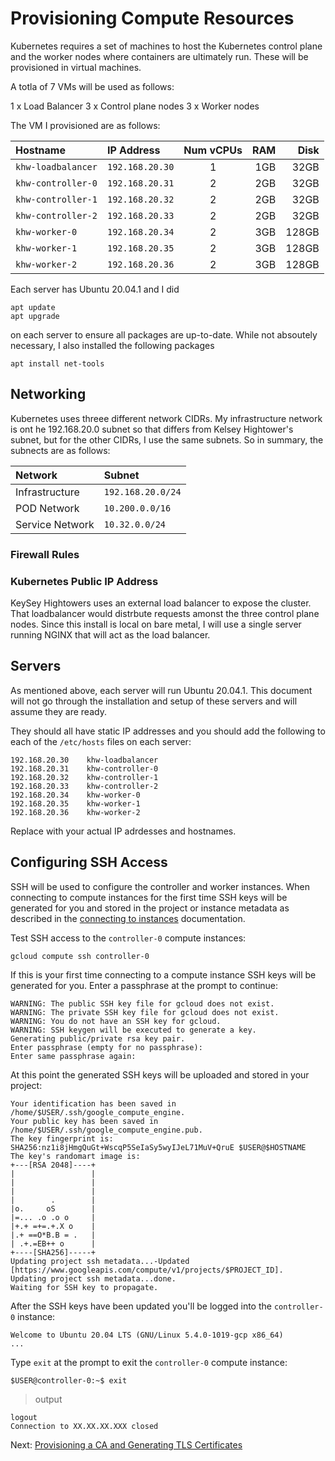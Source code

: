 # Provisioning Compute Resources

Kubernetes requires a set of machines to host the Kubernetes control plane and the worker nodes where containers are ultimately run. These will be provisioned in virtual machines.

A totla of 7 VMs will be used as follows:

1 x Load Balancer
3 x Control plane nodes
3 x Worker nodes

The VM I provisioned are as follows:

|Hostname|IP Address|Num vCPUs|RAM|Disk|
| :-- | :-- | :-: | --: | --:|
|`khw-loadbalancer`|`192.168.20.30`|1|1GB|32GB|
|`khw-controller-0`|`192.168.20.31`|2|2GB|32GB|
|`khw-controller-1`|`192.168.20.32`|2|2GB|32GB|
|`khw-controller-2`|`192.168.20.33`|2|2GB|32GB|
|`khw-worker-0`|`192.168.20.34`|2|3GB|128GB|
|`khw-worker-1`|`192.168.20.35`|2|3GB|128GB|
|`khw-worker-2`|`192.168.20.36`|2|3GB|128GB|

Each server has Ubuntu 20.04.1 and I did

```
apt update
apt upgrade
```

on each server to ensure all packages are up-to-date.  While not absoutely necessary, I also installed the following packages

```
apt install net-tools
```



## Networking

Kubernetes uses threee different network CIDRs.  My infrastructure network is ont he 192.168.20.0 subnet so that differs from Kelsey Hightower's subnet, but for the other CIDRs, I use the same subnets.  So in summary, the subnects are as follows:

|Network|Subnet|
|:--|:--|
|Infrastructure|`192.168.20.0/24`|
|POD Network|`10.200.0.0/16`|
|Service Network|`10.32.0.0/24`|





### Firewall Rules



### Kubernetes Public IP Address

KeySey Hightowers uses an external load balancer to expose the cluster.  That loadbalancer would distrbute requests amonst the three control plane nodes.  Since this install is local on bare metal, I will use a single server running NGINX that will act as the load balancer.


## Servers

As mentioned above, each server will run Ubuntu 20.04.1. This document will not go through the installation and setup of these servers and will assume they are ready.

They should all have static IP addresses and you should add the following to each of the `/etc/hosts` files on each server:

```
192.168.20.30    khw-loadbalancer
192.168.20.31    khw-controller-0
192.168.20.32    khw-controller-1
192.168.20.33    khw-controller-2
192.168.20.34    khw-worker-0
192.168.20.35    khw-worker-1
192.168.20.36    khw-worker-2
```

Replace with your actual IP adrdesses and hostnames.


## Configuring SSH Access

SSH will be used to configure the controller and worker instances. When connecting to compute instances for the first time SSH keys will be generated for you and stored in the project or instance metadata as described in the [connecting to instances](https://cloud.google.com/compute/docs/instances/connecting-to-instance) documentation.

Test SSH access to the `controller-0` compute instances:

```
gcloud compute ssh controller-0
```

If this is your first time connecting to a compute instance SSH keys will be generated for you. Enter a passphrase at the prompt to continue:

```
WARNING: The public SSH key file for gcloud does not exist.
WARNING: The private SSH key file for gcloud does not exist.
WARNING: You do not have an SSH key for gcloud.
WARNING: SSH keygen will be executed to generate a key.
Generating public/private rsa key pair.
Enter passphrase (empty for no passphrase):
Enter same passphrase again:
```

At this point the generated SSH keys will be uploaded and stored in your project:

```
Your identification has been saved in /home/$USER/.ssh/google_compute_engine.
Your public key has been saved in /home/$USER/.ssh/google_compute_engine.pub.
The key fingerprint is:
SHA256:nz1i8jHmgQuGt+WscqP5SeIaSy5wyIJeL71MuV+QruE $USER@$HOSTNAME
The key's randomart image is:
+---[RSA 2048]----+
|                 |
|                 |
|                 |
|        .        |
|o.     oS        |
|=... .o .o o     |
|+.+ =+=.+.X o    |
|.+ ==O*B.B = .   |
| .+.=EB++ o      |
+----[SHA256]-----+
Updating project ssh metadata...-Updated [https://www.googleapis.com/compute/v1/projects/$PROJECT_ID].
Updating project ssh metadata...done.
Waiting for SSH key to propagate.
```

After the SSH keys have been updated you'll be logged into the `controller-0` instance:

```
Welcome to Ubuntu 20.04 LTS (GNU/Linux 5.4.0-1019-gcp x86_64)
...
```

Type `exit` at the prompt to exit the `controller-0` compute instance:

```
$USER@controller-0:~$ exit
```
> output

```
logout
Connection to XX.XX.XX.XXX closed
```

Next: [Provisioning a CA and Generating TLS Certificates](04-certificate-authority.md)

